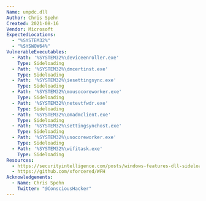 ```yaml
---
Name: umpdc.dll
Author: Chris Spehn
Created: 2021-08-16
Vendor: Microsoft
ExpectedLocations:
  - "%SYSTEM32%"
  - "%SYSWOW64%"
VulnerableExecutables:
  - Path: '%SYSTEM32%\deviceenroller.exe'
    Type: Sideloading
  - Path: '%SYSTEM32%\dmcertinst.exe'
    Type: Sideloading
  - Path: '%SYSTEM32%\iesettingsync.exe'
    Type: Sideloading
  - Path: '%SYSTEM32%\mousocoreworker.exe'
    Type: Sideloading
  - Path: '%SYSTEM32%\netevtfwdr.exe'
    Type: Sideloading
  - Path: '%SYSTEM32%\omadmclient.exe'
    Type: Sideloading
  - Path: '%SYSTEM32%\settingsynchost.exe'
    Type: Sideloading
  - Path: '%SYSTEM32%\usocoreworker.exe'
    Type: Sideloading
  - Path: '%SYSTEM32%\wifitask.exe'
    Type: Sideloading
Resources:
  - https://securityintelligence.com/posts/windows-features-dll-sideloading/
  - https://github.com/xforcered/WFH
Acknowledgements:
  - Name: Chris Spehn
    Twitter: "@ConsciousHacker"
---
```


